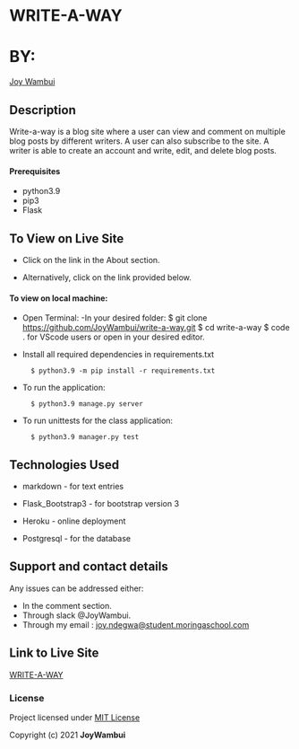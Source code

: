 # WRITE-A-WAY

# BY:
[Joy Wambui](https://github.com/JoyWambui)

## Description
Write-a-way is a blog site where a user can view and comment on multiple blog posts by different writers. A user can also subscribe to the site. A writer is able to create an account and write, edit, and delete blog posts.

#### Prerequisites 
* python3.9
* pip3
* Flask

## To View on Live Site
   * Click on the link in the About section.

   * Alternatively, click on the link provided below.

#### To view on local machine:
* Open Terminal:
        -In your desired folder:
            $ git clone https://github.com/JoyWambui/write-a-way.git 
            $ cd write-a-way
            $ code . for VScode users or open in your desired editor.

* Install all  required dependencies in requirements.txt

        $ python3.9 -m pip install -r requirements.txt

* To run the application:

        $ python3.9 manage.py server
      
* To run unittests for the class application:

        $ python3.9 manager.py test


## Technologies Used
* markdown - for text entries

* Flask_Bootstrap3 - for bootstrap version 3

* Heroku - online deployment

* Postgresql - for the database


## Support and contact details
Any issues can be addressed either:
* In the comment section.
* Through slack @JoyWambui.
* Through my email : joy.ndegwa@student.moringaschool.com

## Link to Live Site
 [ WRITE-A-WAY](https://write-a-way.herokuapp.com/)

### License
 Project licensed under [MIT License](https://github.com/JoyWambui/write-a-way/blob/master/LICENSE)


 Copyright (c) 2021 **JoyWambui**
